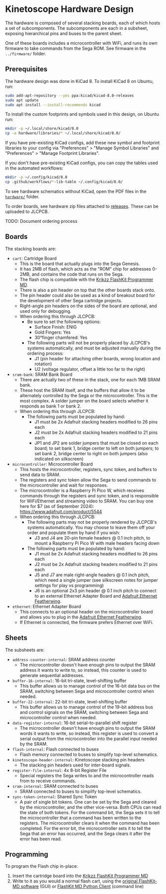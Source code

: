 # Kinetoscope Hardware Design

The hardware is composed of several stacking boards, each of which hosts a set
of subcomponents.  The subcomponents are each in a subsheet, exposing
hierarchical pins and buses to the parent sheet.

One of these boards includes a microcontroller with WiFi, and runs its own
firmware to take commands from the Sega ROM.  See firmware in the
`../firmware/` folder.


## Prerequisites

The hardware design was done in KiCad 8.  To install KiCad 8 on Ubuntu, run:

```sh
sudo add-apt-repository --yes ppa:kicad/kicad-8.0-releases
sudo apt update
sudo apt install --install-recommends kicad
```

To install the custom footprints and symbols used in this design, on Ubuntu
run:

```sh
mkdir -p ~/.local/share/kicad/8.0
cp -a hardware/libraries/* ~/.local/share/kicad/8.0/
```

If you have pre-existing KiCad configs, add these new symbol and footprint
libraries to your config via "Preferences" > "Manage Symbol Libraries" and
"Preferences" > "Manage Footprint Libraries".

If you don't have pre-existing KiCad configs, you can copy the tables used in
the automated workflows:

```sh
mkdir -p ~/.config/kicad/8.0
cp .github/workflows/*-lib-table ~/.config/kicad/8.0/
```

To see hardware schematics without KiCad, open the PDF files in the
[`hardware/`](hardware/) folder.

To order boards, see hardware zip files attached to
[releases](https://github.com/joeyparrish/kinetoscope/releases).  These can be
uploaded to JLCPCB.

TODO: Document ordering process


## Boards

The stacking boards are:
 - `cart`: Cartridge Board
   - This is the board that actually plugs into the Sega Genesis.
   - It has 2MB of flash, which acts as the "ROM" chip for addresses 0-2MB, and
     contains the code that runs on the Sega.
   - The flash chip is compatible with the [Krikzz FlashKit Programmer MD][].
   - There is also a pin header on top that the other boards stack onto.
   - The pin header could also be used as a kind of breakout board for the
     development of other Sega cartridge projects.
   - Right-angle pin headers on the sides of the board are optional, and used
     only for debugging.
   - When ordering this through JLCPCB:
     - Be sure to set the following options:
       - Surface Finish: ENIG
       - Gold Fingers: Yes
       - 30°finger chamfered: Yes
     - The following parts will not be properly placed by JLCPCB's systems
       automatically, and must be adjusted manually during the ordering process:
       - J1 (pin header for attaching other boards, wrong location and rotation)
       - U2 (voltage regulator, offset a little too far to the right)
 - `sram-bank`: SRAM Bank Board
   - There are actually two of these in the stack, one for each 1MB SRAM bank.
   - These host the SRAM itself, and the buffers that allow it to be
     alternately controlled by the Sega or the microcontroller.  This is the
     most complex.  A solder jumper on the board selects whether it responds as
     bank 1 or bank 2.
   - When ordering this through JLCPCB:
     - The following parts must be populated by hand:
       - J1 must be 2x Adafruit stacking headers modified to 26 pins each
       - J2 must be 2x Adafruit stacking headers modified to 21 pins each
       - JP1 and JP2 are solder jumpers that must be closed on each board; to
         set bank 1, bridge center to left on both jumpers; to set bank 2,
         bridge center to right on both jumpers (also indicated on silkscreen)
 - `microcontroller`: Microcontroller Board
   - This hosts the microcontroller, registers, sync token, and buffers to send
     data to SRAM.
   - The registers and sync token allow the Sega to send commands to the
     microcontroller and wait for responses.
   - The microcontroller is a Raspberry Pi Pico W, which receives commands
     through the registers and sync token, and is responsible for WiFi/Ethernet
     and streaming video to SRAM.  You can buy one here for $7 (as of September
     2024): https://www.adafruit.com/product/5544
   - When ordering this through JLCPCB:
     - The following parts may not be properly rendered by JLCPCB's systems
       automatically.  You may choose to leave them off your order and populate
       them by hand if you wish:
       - J3 and J4 are 20-pin female headers @ 0.1 inch pitch, to mount a
         Raspberry Pi Pico W with male headers facing down
     - The following parts must be populated by hand:
       - J1 must be 2x Adafruit stacking headers modified to 26 pins each
       - J2 must be 2x Adafruit stacking headers modified to 21 pins each
       - J5 and J7 are male right-angle headers @ 0.1 inch pitch, which need a
         single jumper (see silkscreen notes for jumper settings for play vs
         programming)
       - J6 is an optional 2x3 pin header @ 0.1 inch pitch to connect to an
         external Ethernet Adapter Board and [Adafruit Ethernet Featherwing][].
 - `ethernet`: Ethernet Adapter Board
   - This connects to an optional header on the microcontroller board and
     allows you to plug in the [Adafruit Ethernet Featherwing][].
   - If Ethernet is connected, the firmware prefers Ethernet over WiFi.


## Sheets

The subsheets are:
 - `address-counter-internal`: SRAM address counter
   - The microcontroller doesn't have enough pins to output the SRAM address it
     wants to write to, so instead, this counter is used to generate sequential
     addresses.
 - `buffer-16-internal`: 16-bit tri-state, level-shifting buffer
   - This buffer allows us to manage control of the 16-bit data bus on the
     SRAM, switching between Sega and microcontroller control when needed.
 - `buffer-22-internal`: 22-bit tri-state, level-shifting buffer
   - This buffer allows us to manage control of the 19-bit address bus and
     control signals on the SRAM, switching between Sega and microcontroller
     control when needed.
 - `data-register-internal`: 16-bit serial-to-parallel shift register
   - The microcontroller doesn't have enough pins to output the SRAM words it
     wants to write, so instead, this register is used to convert a serial
     output from the microcontroller into the parallel input needed by the
     SRAM.
 - `flash-internal`: Flash connected to buses
   - Flash memory connected to buses to simplify top-level schematics.
 - `kinetoscope-header-internal`: Kinetoscope stacking pin headers
   - The stacking pin headers used for inter-board signals.
 - `register-file-internal`: 4x 8-bit Register File
   - Special registers the Sega writes to and the microcontroller reads from to
     receive commands.
 - `sram-internal`: SRAM connected to buses
   - SRAM connected to buses to simplify top-level schematics.
 - `sync-token-internal`: Shared Sync Token
   - A pair of single bit tokens.  One can be set by the Sega and cleared by
     the microcontroller, and the other vice-versa.  Both CPUs can read the
     state of both tokens.  For the command bit, the Sega sets it to tell the
     microcontroller that a command has been written to the registers. The
     microcontroller clears it when the command has been completed.  For the
     error bit, the microcontroller sets it to tell the Sega that an error has
     occurred, and the Sega clears it after the error has been read.


## Programming

To program the Flash chip in-place:
 1. Insert the cartridge board into the [Krikzz FlashKit Programmer MD][]
 2. Write to it as you would a normal flash cart, using the
    [original FlashKit-MD software][] (GUI) or [FlashKit MD Python Client][]
    (command line)

[Krikzz FlashKit Programmer MD]: https://krikzz.com/our-products/accessories/flashkitmd.html
[original FlashKit-MD software]: https://krikzz.com/pub/support/flashkit-md/
[FlashKit MD Python Client]: https://github.com/joeyparrish/flashkit-md-py
[Adafruit Ethernet Featherwing]: https://www.adafruit.com/product/3201
